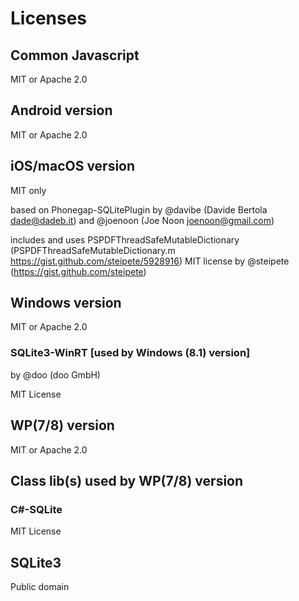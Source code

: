 # Licenses

## Common Javascript

MIT or Apache 2.0

## Android version

MIT or Apache 2.0

## iOS/macOS version

MIT only

based on Phonegap-SQLitePlugin by @davibe (Davide Bertola <dade@dadeb.it>) and @joenoon (Joe Noon <joenoon@gmail.com>)

includes and uses PSPDFThreadSafeMutableDictionary (PSPDFThreadSafeMutableDictionary.m <https://gist.github.com/steipete/5928916>) MIT license by @steipete (<https://gist.github.com/steipete>)

## Windows version

MIT or Apache 2.0

### SQLite3-WinRT [used by  Windows (8.1) version]

by @doo (doo GmbH)

MIT License

## WP(7/8) version

MIT or Apache 2.0

## Class lib(s) used by WP(7/8) version

### C#-SQLite

MIT License

## SQLite3

Public domain
